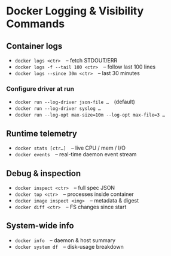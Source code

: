 # Docker Logging & Visibility Commands

## Container logs
- `docker logs <ctr>` – fetch STDOUT/ERR  
- `docker logs -f --tail 100 <ctr>` – follow last 100 lines  
- `docker logs --since 30m <ctr>` – last 30 minutes  

### Configure driver at run
- `docker run --log-driver json-file …` (default)  
- `docker run --log-driver syslog …`  
- `docker run --log-opt max-size=10m --log-opt max-file=3 …`  

## Runtime telemetry
- `docker stats [ctr…]` – live CPU / mem / I/O  
- `docker events` – real-time daemon event stream  

## Debug & inspection
- `docker inspect <ctr>` – full spec JSON  
- `docker top <ctr>` – processes inside container  
- `docker image inspect <img>` – metadata & digest  
- `docker diff <ctr>` – FS changes since start  

## System-wide info
- `docker info` – daemon & host summary  
- `docker system df` – disk-usage breakdown  
